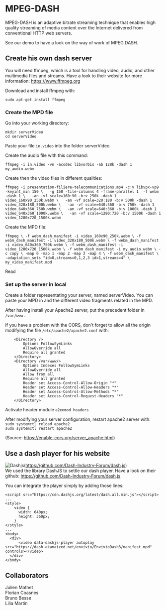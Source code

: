 # MPEG-DASH

MPEG-DASH is an adaptive bitrate streaming technique that enables high quality streaming of media content over the Internet delivered from conventional HTTP web servers.

See our demo to have a look on the way of work of MPEG DASH.

## Create his own dash server

You will need ffmpeg, which is a tool for handling video, audio, and other multimedia files and streams. Have a look to their website for more information: https://www.ffmpeg.org

Download and install ffmpeg with:

`sudo apt-get install ffmpeg`

### Create the MPD file

Go into your working directory:

`mkdir serverVideo`  
`cd serverVideo`

Paste your file `in.video` into the folder serverVideo

Create the audio file with this command:

`ffmpeg -i in.video -vn -acodec libvorbis -ab 128k -dash 1 my_audio.webm` 

Create then the video files in different qualities:

`ffmpeg -i presentation-filiere-telecommunications.mp4 -c:v libvpx-vp9 -keyint_min 150 \  
-g 150 -tile-columns 4 -frame-parallel 1  -f webm -dash 1 \  
-an -vf scale=160:90 -b:v 250k -dash 1 video_160x90_250k.webm \  
-an -vf scale=320:180 -b:v 500k -dash 1 video_320x180_500k.webm \  
-an -vf scale=640:360 -b:v 750k -dash 1 video_640x360_750k.webm \  
-an -vf scale=640:360 -b:v 1000k -dash 1 video_640x360_1000k.webm \  
-an -vf scale=1280:720 -b:v 1500k -dash 1 video_1280x720_1500k.webm`

Create the MPD file:

`ffmpeg \
  -f webm_dash_manifest -i video_160x90_250k.webm \
  -f webm_dash_manifest -i video_320x180_500k.webm \
  -f webm_dash_manifest -i video_640x360_750k.webm \
  -f webm_dash_manifest -i video_1280x720_1500k.webm \
  -f webm_dash_manifest -i my_audio.webm \
  -c copy \
  -map 0 -map 1 -map 2 -map 3 -map 4 \
  -f webm_dash_manifest \
  -adaptation_sets "id=0,streams=0,1,2,3 id=1,streams=4" \
  my_video_manifest.mpd`

Read 

### Set up the server in local

Create a folder representating your server, named serverVideo. You can paste your MPD in and the different video fragments related in the MPD. 

After having install your Apache2 server, put the precedent folder in `/var/www` .

If you have a problem with the CORS, don't forget to allow all the origin modifying the file `/etc/apache2/apache2.conf` with:

```
    <Directory />
	    Options FollowSymLinks
	    AllowOverride all
	    Require all granted
    </Directory>
    <Directory /var/www/>  
        Options Indexes FollowSymLinks  
        AllowOverride all  
        Allow from all  
        Require all granted  
        Header set Access-Control-Allow-Origin "*"  
        Header set Access-Control-Allow-Headers "*" 
        Header set Access-Control-Allow-Methods "*"  
        Header set Access-Control-Request-Headers "*"  
    </Directory>
```
    
Activate header module
`a2enmod headers`

After modifying your server configuration, restart apache2 server with:  
`sudo systemctl reload apache2`  
`sudo systemctl restart apache2`

(Source: https://enable-cors.org/server_apache.html)

## Use a dash player for his website

![Dashjs](https://cloud.githubusercontent.com/assets/2762250/7824984/985c3e76-03bc-11e5-807b-1402bde4fe56.png)(https://github.com/Dash-Industry-Forum/dash.js)  
We used the library DashJS to settle our dash player. Have a look on their github: https://github.com/Dash-Industry-Forum/dash.js

You can integrate the player simply by adding those lines:


    <script src="https://cdn.dashjs.org/latest/dash.all.min.js"></script>
    ...
    <style>
        video {
          width: 640px;
          height: 360px;
        }
    </style>
    ...
    <body>
      <div>
          <video data-dashjs-player autoplay src="https://dash.akamaized.net/envivio/EnvivioDash3/manifest.mpd" controls></video>
      </div>
    </body>


## Collaborators

Julien Mathet  
Florian Coasnes  
Bruno Besse  
Lilia Martin  

